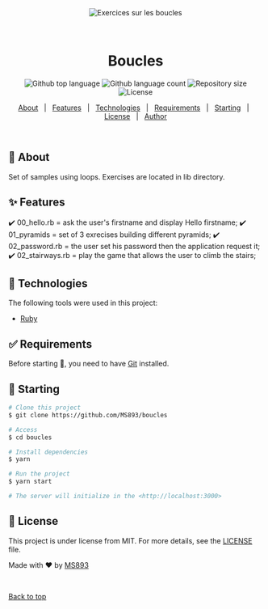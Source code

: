 <div align="center" id="top"> 
  <img src="./.github/app.gif" alt="Exercices sur les boucles" />

  &#xa0;

  <!-- <a href="https://boucles.netlify.app">Demo</a> -->
</div>

<h1 align="center">Boucles</h1>

<p align="center">
  <img alt="Github top language" src="https://img.shields.io/github/languages/top/MS893/boucles?color=56BEB8">

  <img alt="Github language count" src="https://img.shields.io/github/languages/count/MS893/boucles?color=56BEB8">

  <img alt="Repository size" src="https://img.shields.io/github/repo-size/MS893/boucles?color=56BEB8">

  <img alt="License" src="https://img.shields.io/github/license/MS893/boucles?color=56BEB8">

  <!-- <img alt="Github issues" src="https://img.shields.io/github/issues/MS893/boucles?color=56BEB8" /> -->

  <!-- <img alt="Github forks" src="https://img.shields.io/github/forks/MS893/boucles?color=56BEB8" /> -->

  <!-- <img alt="Github stars" src="https://img.shields.io/github/stars/MS893/boucles?color=56BEB8" /> -->
</p>

<!-- Status -->

<!-- <h4 align="center"> 
	🚧  Boucles 🚀 Under construction...  🚧
</h4> 

<hr> -->

<p align="center">
  <a href="#dart-about">About</a> &#xa0; | &#xa0; 
  <a href="#sparkles-features">Features</a> &#xa0; | &#xa0;
  <a href="#rocket-technologies">Technologies</a> &#xa0; | &#xa0;
  <a href="#white_check_mark-requirements">Requirements</a> &#xa0; | &#xa0;
  <a href="#checkered_flag-starting">Starting</a> &#xa0; | &#xa0;
  <a href="#memo-license">License</a> &#xa0; | &#xa0;
  <a href="https://github.com/MS893" target="_blank">Author</a>
</p>

<br>

## :dart: About ##

Set of samples using loops. Exercises are located in lib directory.

## :sparkles: Features ##

:heavy_check_mark: 00_hello.rb = ask the user's firstname and display Hello firstname;
:heavy_check_mark: 01_pyramids = set of 3 exrecises building different pyramids;
:heavy_check_mark: 02_password.rb = the user set his password then the application request it;
:heavy_check_mark: 02_stairways.rb = play the game that allows the user to climb the stairs;

## :rocket: Technologies ##

The following tools were used in this project:

- [Ruby](https://www.ruby-lang.org/en/)

## :white_check_mark: Requirements ##

Before starting :checkered_flag:, you need to have [Git](https://git-scm.com) installed.

## :checkered_flag: Starting ##

```bash
# Clone this project
$ git clone https://github.com/MS893/boucles

# Access
$ cd boucles

# Install dependencies
$ yarn

# Run the project
$ yarn start

# The server will initialize in the <http://localhost:3000>
```

## :memo: License ##

This project is under license from MIT. For more details, see the [LICENSE](LICENSE.md) file.


Made with :heart: by <a href="https://github.com/MS893" target="_blank">MS893</a>

&#xa0;

<a href="#top">Back to top</a>
